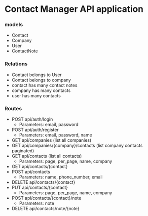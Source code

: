 # Contact Manager API application
### models
-  Contact
- Company
- User
- ContactNote

### Relations

- Contact belongs to User
- Contact belongs to company
- contact has many contact notes
- company has many contacts
- user has many contacts

### Routes
- POST api/auth/login 
    - Parameters: email, password
- POST api/auth/register 
    - Parameters: email, password, name
- GET api/companies (list all companies)
- GET api/companies/{company}/contacts (list company contacts paginated)
- GET api/contacts (list all contacts)
    - Parameters: page, per_page, name, company
- GET api/contacts/{contact}
- POST api/contacts
   - Parameters: name, phone_number, email
- DELETE api/contacts/{contact}
- PUT api/contacts/{contact}
    - Parameters: page, per_page, name, company
- POST api/contacts/{contact}/note
    - Parameters: note
- DELETE api/contacts/note/{note}
